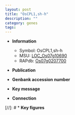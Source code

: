 ```yaml
---
layout: post
title: "OsCPL1,sh-h"
description: ""
category: genes
tags: 
---
```


* **Information**  
    + Symbol: OsCPL1,sh-h  
    + MSU: [LOC_Os07g10690](http://rice.uga.edu/cgi-bin/ORF_infopage.cgi?orf=LOC_Os07g10690)  
    + RAPdb: [Os07g0207700](http://rapdb.dna.affrc.go.jp/viewer/gbrowse_details/irgsp1?name=Os07g0207700)  

* **Publication**  

* **Genbank accession number**  

* **Key message**  

* **Connection**  

[//]: # * **Key figures**  


